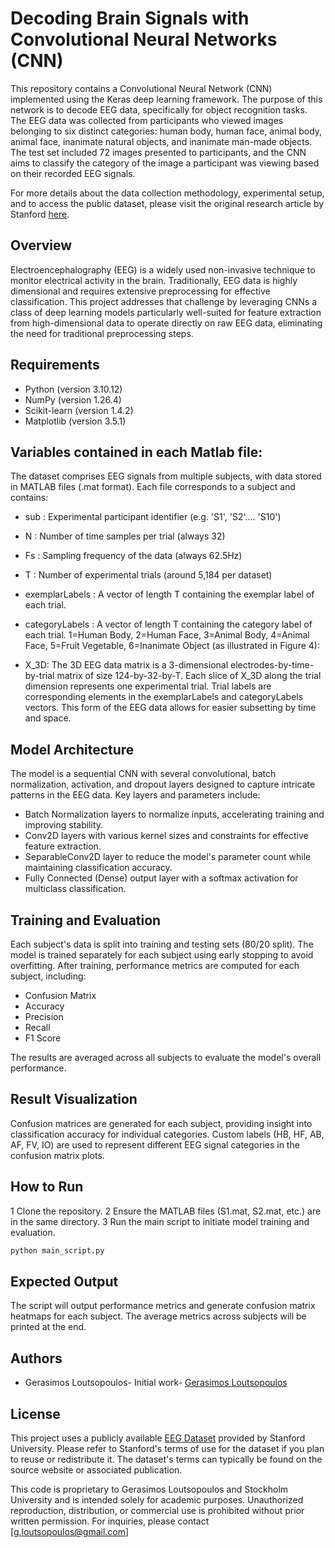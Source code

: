 # Decoding Brain Signals with Convolutional Neural Networks (CNN)


This repository contains a Convolutional Neural Network (CNN) implemented using the Keras deep learning framework. The purpose of this network is to decode EEG data, specifically for object recognition tasks. The EEG data was collected from participants who viewed images belonging to six distinct categories: human body, human face, animal body, animal face, inanimate natural objects, and inanimate man-made objects. The test set included 72 images presented to participants, and the CNN aims to classify the category of the image a participant was viewing based on their recorded EEG signals.

For more details about the data collection methodology, experimental setup, and to access the public dataset, please visit the original research article by Stanford [here](https://purl.stanford.edu/bq914sc3730).

## Overview 

Electroencephalography (EEG) is a widely used non-invasive technique to monitor electrical activity in the brain. Traditionally, EEG data is highly dimensional and requires extensive preprocessing for effective classification. This project addresses that challenge by leveraging CNNs a class of deep learning models particularly well-suited for feature extraction from high-dimensional data to operate directly on raw EEG data, eliminating the need for traditional preprocessing steps.

## Requirements

- Python (version 3.10.12)
- NumPy (version 1.26.4)
- Scikit-learn (version 1.4.2)
- Matplotlib (version 3.5.1)

## Variables contained in each Matlab file:

The dataset comprises EEG signals from multiple subjects, with data stored in MATLAB files (.mat format). Each file corresponds to a subject and contains:

- sub : Experimental participant identifier (e.g. 'S1', 'S2'…. 'S10')
- N : Number of time samples per trial (always 32)
- Fs : Sampling frequency of the data (always 62.5Hz)
- T : Number of experimental trials (around 5,184 per dataset)
- exemplarLabels : A vector of length T containing the exemplar label of each trial.
- categoryLabels : A vector of length T containing the category label of each trial.
1=Human Body, 2=Human Face, 3=Animal Body, 4=Animal Face, 5=Fruit Vegetable,
6=Inanimate Object (as illustrated in Figure 4):

- X_3D: The 3D EEG data matrix is a 3-dimensional electrodes-by-time-by-trial matrix of size 124-by-32-by-T. 
Each slice of X_3D along the trial dimension represents one experimental trial. Trial labels are corresponding elements in the exemplarLabels and categoryLabels vectors. This form of the EEG data allows for easier subsetting by time and space.

## Model Architecture 

The model is a sequential CNN with several convolutional, batch normalization, activation, and dropout layers designed to capture intricate patterns in the EEG data. Key layers and parameters include:

- Batch Normalization layers to normalize inputs, accelerating training and improving stability.
- Conv2D layers with various kernel sizes and constraints for effective feature extraction.
- SeparableConv2D layer to reduce the model's parameter count while maintaining classification accuracy.
- Fully Connected (Dense) output layer with a softmax activation for multiclass classification.

## Training and Evaluation 

Each subject's data is split into training and testing sets (80/20 split). The model is trained separately for each subject using early stopping to avoid overfitting. After training, performance metrics are computed for each subject, including:

- Confusion Matrix
- Accuracy
- Precision
- Recall
- F1 Score

The results are averaged across all subjects to evaluate the model's overall performance.

## Result Visualization

Confusion matrices are generated for each subject, providing insight into classification accuracy for individual categories. Custom labels (HB, HF, AB, AF, FV, IO) are used to represent different EEG signal categories in the confusion matrix plots.


## How to Run

1 Clone the repository.
2 Ensure the MATLAB files (S1.mat, S2.mat, etc.) are in the same directory.
3 Run the main script to initiate model training and evaluation.

  ```bash
  python main_script.py
  ```


## Expected Output

The script will output performance metrics and generate confusion matrix heatmaps for each subject. The average metrics across subjects will be printed at the end.

## Authors 
- Gerasimos Loutsopoulos- Initial work- [Gerasimos Loutsopoulos](https://github.com/gerasimos-loutsopoulos)

## License

This project uses a publicly available [EEG Dataset](https://purl.stanford.edu/bq914sc3730) provided by Stanford University. Please refer to Stanford's terms of use for the dataset if you plan to reuse or redistribute it. The dataset's terms can typically be found on the source website or associated publication.

This code is proprietary to Gerasimos Loutsopoulos and Stockholm University and is intended solely for academic purposes. Unauthorized reproduction, distribution, or commercial use is prohibited without prior written permission. For inquiries, please contact [g.loutsopoulos@gmail.com]
